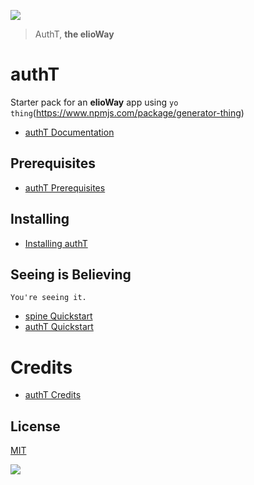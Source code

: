 ![](https://elioway.gitlab.io/spine/authT/elio-auth-t-logo.png)

> AuthT, **the elioWay**

# authT

Starter pack for an **elioWay** app using `yo thing`(<https://www.npmjs.com/package/generator-thing>)

- [authT Documentation](https://elioway.gitlab.io/spine/authT/)

## Prerequisites

- [authT Prerequisites](https://elioway.gitlab.io/spine/authT/installing.html)

## Installing

- [Installing authT](https://elioway.gitlab.io/spine/authT/installing.html)

## Seeing is Believing

```
You're seeing it.
```

- [spine Quickstart](https://elioway.gitlab.io/spine/quickstart.html)
- [authT Quickstart](https://elioway.gitlab.io/spine/authT/quickstart.html)

# Credits

- [authT Credits](https://elioway.gitlab.io/spine/authT/credits.html)

## License

[MIT](license)

![](https://elioway.gitlab.io/spine/authT/apple-touch-icon.png)

